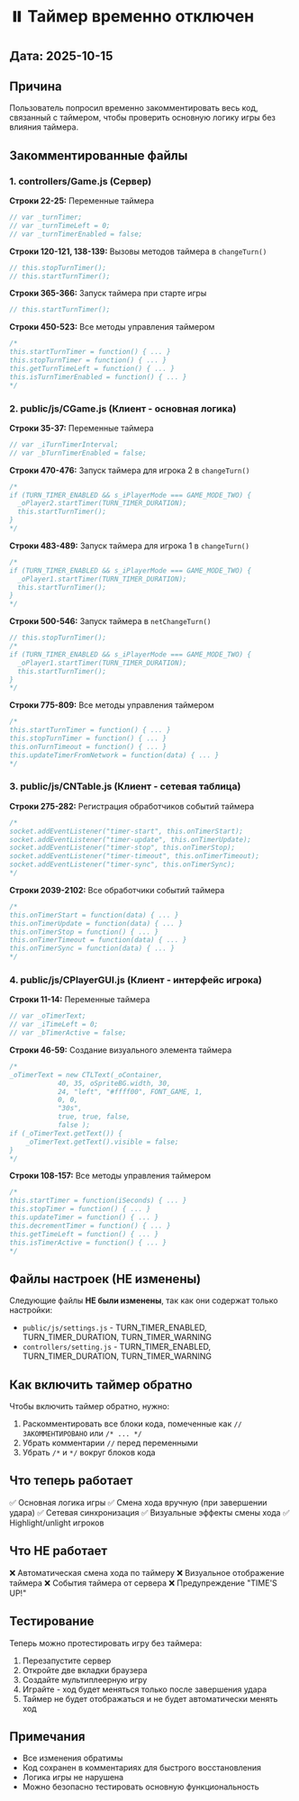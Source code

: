# ⏸️ Таймер временно отключен

## Дата: 2025-10-15

## Причина
Пользователь попросил временно закомментировать весь код, связанный с таймером, чтобы проверить основную логику игры без влияния таймера.

## Закомментированные файлы

### 1. controllers/Game.js (Сервер)

**Строки 22-25:** Переменные таймера
```javascript
// var _turnTimer;
// var _turnTimeLeft = 0;
// var _turnTimerEnabled = false;
```

**Строки 120-121, 138-139:** Вызовы методов таймера в `changeTurn()`
```javascript
// this.stopTurnTimer();
// this.startTurnTimer();
```

**Строки 365-366:** Запуск таймера при старте игры
```javascript
// this.startTurnTimer();
```

**Строки 450-523:** Все методы управления таймером
```javascript
/*
this.startTurnTimer = function() { ... }
this.stopTurnTimer = function() { ... }
this.getTurnTimeLeft = function() { ... }
this.isTurnTimerEnabled = function() { ... }
*/
```

### 2. public/js/CGame.js (Клиент - основная логика)

**Строки 35-37:** Переменные таймера
```javascript
// var _iTurnTimerInterval;
// var _bTurnTimerEnabled = false;
```

**Строки 470-476:** Запуск таймера для игрока 2 в `changeTurn()`
```javascript
/*
if (TURN_TIMER_ENABLED && s_iPlayerMode === GAME_MODE_TWO) {
  _oPlayer2.startTimer(TURN_TIMER_DURATION);
  this.startTurnTimer();
}
*/
```

**Строки 483-489:** Запуск таймера для игрока 1 в `changeTurn()`
```javascript
/*
if (TURN_TIMER_ENABLED && s_iPlayerMode === GAME_MODE_TWO) {
  _oPlayer1.startTimer(TURN_TIMER_DURATION);
  this.startTurnTimer();
}
*/
```

**Строки 500-546:** Запуск таймера в `netChangeTurn()`
```javascript
// this.stopTurnTimer();
/*
if (TURN_TIMER_ENABLED && s_iPlayerMode === GAME_MODE_TWO) {
  _oPlayer1.startTimer(TURN_TIMER_DURATION);
  this.startTurnTimer();
}
*/
```

**Строки 775-809:** Все методы управления таймером
```javascript
/*
this.startTurnTimer = function() { ... }
this.stopTurnTimer = function() { ... }
this.onTurnTimeout = function() { ... }
this.updateTimerFromNetwork = function(data) { ... }
*/
```

### 3. public/js/CNTable.js (Клиент - сетевая таблица)

**Строки 275-282:** Регистрация обработчиков событий таймера
```javascript
/*
socket.addEventListener("timer-start", this.onTimerStart);
socket.addEventListener("timer-update", this.onTimerUpdate);
socket.addEventListener("timer-stop", this.onTimerStop);
socket.addEventListener("timer-timeout", this.onTimerTimeout);
socket.addEventListener("timer-sync", this.onTimerSync);
*/
```

**Строки 2039-2102:** Все обработчики событий таймера
```javascript
/*
this.onTimerStart = function(data) { ... }
this.onTimerUpdate = function(data) { ... }
this.onTimerStop = function() { ... }
this.onTimerTimeout = function(data) { ... }
this.onTimerSync = function(data) { ... }
*/
```

### 4. public/js/CPlayerGUI.js (Клиент - интерфейс игрока)

**Строки 11-14:** Переменные таймера
```javascript
// var _oTimerText;
// var _iTimeLeft = 0;
// var _bTimerActive = false;
```

**Строки 46-59:** Создание визуального элемента таймера
```javascript
/*
_oTimerText = new CTLText(_oContainer,
            40, 35, oSpriteBG.width, 30,
            24, "left", "#ffff00", FONT_GAME, 1,
            0, 0,
            "30s",
            true, true, false,
            false );
if (_oTimerText.getText()) {
    _oTimerText.getText().visible = false;
}
*/
```

**Строки 108-157:** Все методы управления таймером
```javascript
/*
this.startTimer = function(iSeconds) { ... }
this.stopTimer = function() { ... }
this.updateTimer = function() { ... }
this.decrementTimer = function() { ... }
this.getTimeLeft = function() { ... }
this.isTimerActive = function() { ... }
*/
```

## Файлы настроек (НЕ изменены)

Следующие файлы **НЕ были изменены**, так как они содержат только настройки:

- `public/js/settings.js` - TURN_TIMER_ENABLED, TURN_TIMER_DURATION, TURN_TIMER_WARNING
- `controllers/setting.js` - TURN_TIMER_ENABLED, TURN_TIMER_DURATION, TURN_TIMER_WARNING

## Как включить таймер обратно

Чтобы включить таймер обратно, нужно:

1. Раскомментировать все блоки кода, помеченные как `// ЗАКОММЕНТИРОВАНО` или `/* ... */`
2. Убрать комментарии `//` перед переменными
3. Убрать `/*` и `*/` вокруг блоков кода

## Что теперь работает

✅ Основная логика игры
✅ Смена хода вручную (при завершении удара)
✅ Сетевая синхронизация
✅ Визуальные эффекты смены хода
✅ Highlight/unlight игроков

## Что НЕ работает

❌ Автоматическая смена хода по таймеру
❌ Визуальное отображение таймера
❌ События таймера от сервера
❌ Предупреждение "TIME'S UP!"

## Тестирование

Теперь можно протестировать игру без таймера:

1. Перезапустите сервер
2. Откройте две вкладки браузера
3. Создайте мультиплеерную игру
4. Играйте - ход будет меняться только после завершения удара
5. Таймер не будет отображаться и не будет автоматически менять ход

## Примечания

- Все изменения обратимы
- Код сохранен в комментариях для быстрого восстановления
- Логика игры не нарушена
- Можно безопасно тестировать основную функциональность

